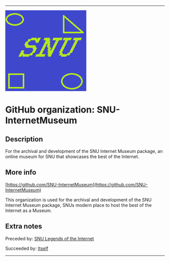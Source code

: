 
***

![SNU_blue_and_gold_legacy_icon.png failed to load. The file may be missing or corrupt. Check the file path for errors first.](/AdditionalInfo/2/SNU-InternetMuseum/SNU_blue_and_gold_legacy_icon.png)

# GitHub organization: SNU-InternetMuseum

## Description

For the archival and development of the SNU Internet Museum package, an online museum for SNU that showcases the best of the Internet.

## More info

[https://github.com/SNU-InternetMuseum](https://github.com/SNU-InternetMuseum)

This organization is used for the archival and development of the SNU Internet Museum package, SNUs modern place to host the best of the Internet as a Museum.

## Extra notes

Preceded by: [SNU Legends of the Internet](/AdditionalInfo/2/SNU-LegendsOfTheInternet/)

Succeeded by: [Itself](/AdditionalInfo/2/SNU-InternetMuseum/)

***
